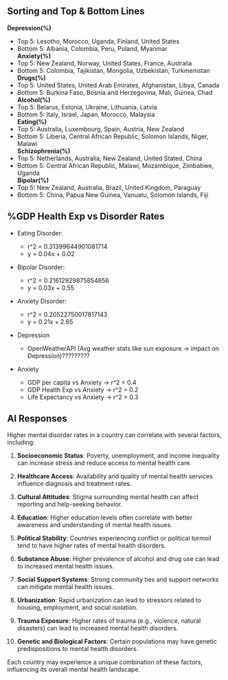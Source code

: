 ## Sorting and Top & Bottom Lines
**Depression(%)**  
* Top 5: Lesotho, Morocco, Uganda, Finland, United States  
* Bottom 5: Albania, Colombia, Peru, Poland, Myanmar  
**Anxiety(%)**  
* Top 5: New Zealand, Norway, United States, France, Australia  
* Bottom 5: Colombia, Tajikistan, Mongolia, Uzbekistan, Turkmenistan  
**Drugs(%)**  
* Top 5: United States, United Arab Emirates, Afghanistan, Libya, Canada  
* Bottom 5: Burkina Faso, Bosnia and Herzegovina, Mali, Guinea, Chad  
**Alcohol(%)**  
* Top 5: Belarus, Estonia, Ukraine, Lithuania, Latvia  
* Bottom 5: Italy, Israel, Japan, Morocco, Malaysia  
**Eating(%)**  
* Top 5: Australia, Luxembourg, Spain, Austria, New Zealand  
* Bottom 5: Liberia, Central African Republic, Solomon Islands, Niger, Malawi  
**Schizophrenia(%)**  
* Top 5: Netherlands, Australia, New Zealand, United Stated, China  
* Bottom 5: Central African Republic, Malawi, Mozambique, Zimbabwe, Uganda  
**Bipolar(%)**  
* Top 5: New Zealand, Australia, Brazil, United Kingdom, Paraguay  
* Bottom 5: China, Papua New Guinea, Vanuatu, Solomon Islands, Fiji 

## %GDP Health Exp vs Disorder Rates  
* Eating Disorder:  
    * r^2 = 0.31399644901081714  
    * y = 0.04x + 0.02  
* Bipolar Disorder:
    * r^2 = 0.21612929875854656  
    * y = 0.03x + 0.55  
* Anxiety Disorder:  
    * r^2 = 0.20522750017817143  
    * y = 0.21x + 2.65  



* Depression
    * OpenWeatherAPI (Avg weather stats like sun exposure -> impact on Depression)?????????  
* Anxiety
    * GDP per capita vs Anxiety -> r^2 = 0.4
    * GDP Health Exp vs Anxiety -> r^2 = 0.2
    * Life Expectancy vs Anxiety -> r^2 = 0.3













## AI Responses
Higher mental disorder rates in a country can correlate with several factors, including:

1. **Socioeconomic Status**: Poverty, unemployment, and income inequality can increase stress and reduce access to mental health care.

2. **Healthcare Access**: Availability and quality of mental health services influence diagnosis and treatment rates.

3. **Cultural Attitudes**: Stigma surrounding mental health can affect reporting and help-seeking behavior.

4. **Education**: Higher education levels often correlate with better awareness and understanding of mental health issues.

5. **Political Stability**: Countries experiencing conflict or political turmoil tend to have higher rates of mental health disorders.

6. **Substance Abuse**: Higher prevalence of alcohol and drug use can lead to increased mental health issues.

7. **Social Support Systems**: Strong community ties and support networks can mitigate mental health issues.

8. **Urbanization**: Rapid urbanization can lead to stressors related to housing, employment, and social isolation.

9. **Trauma Exposure**: Higher rates of trauma (e.g., violence, natural disasters) can lead to increased mental health disorders.

10. **Genetic and Biological Factors**: Certain populations may have genetic predispositions to mental health disorders.

Each country may experience a unique combination of these factors, influencing its overall mental health landscape.

